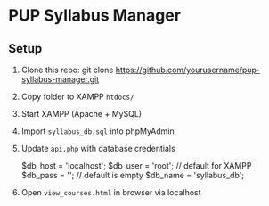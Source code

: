 # PUP Syllabus Manager

## Setup

1. Clone this repo: 
   git clone https://github.com/yourusername/pup-syllabus-manager.git
2. Copy folder to XAMPP `htdocs/`
3. Start XAMPP (Apache + MySQL)
4. Import `syllabus_db.sql` into phpMyAdmin
5. Update `api.php` with database credentials

   $db_host = 'localhost';
   $db_user = 'root';   // default for XAMPP
   $db_pass = '';       // default is empty
   $db_name = 'syllabus_db';
7. Open `view_courses.html` in browser via localhost
